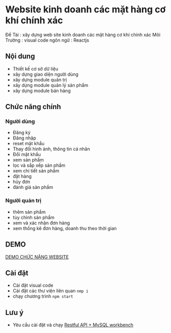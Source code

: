 # Website kinh doanh các mặt hàng cơ khí chính xác

Đề Tài : xây dựng web site kinh doanh các mặt hàng cơ khí chính xác
Môi Trường : visual code
ngôn ngữ : Reactjs

## Nội dung 
- Thiết kế cơ sở dữ liệu
- xây dựng giao diện người dùng
- xây dựng module quản trị
- xây dựng module quản lý sản phẩm
- xây dựng module bán hàng

## Chức năng chính
### Người dùng
- Đăng ký
- Đăng nhập
- reset mật khẩu
- Thay đổi hình ảnh, thông tin cá nhân
- Đổi mật khẩu
- xem sản phẩm
- lọc và sắp xếp sản phẩm
- xem chi tiết sản phẩm
- đặt hàng
- hủy đơn
- đánh giá sản phẩm

### Người quản trị
- thêm sản phẩm
- tùy chỉnh sản phẩm
- xem và xác nhận đơn hàng
- xem thống kê đơn hàng, doanh thu theo thời gian

## DEMO
 [DEMO CHỨC NĂNG WEBSITE](https://www.youtube.com/watch?v=TLyNCOGLwaw&t=31s)
 
## Cài đặt
- Cài đặt visual code
- Cài đặt các thư viện liên quan `nmp i`
- chạy chương trình `npm start`

## Lưu ý
- Yêu cầu cài đặt và chạy [Restful API + MySQL workbench](https://github.com/Tin-Puffer/WebShopAPI) 



